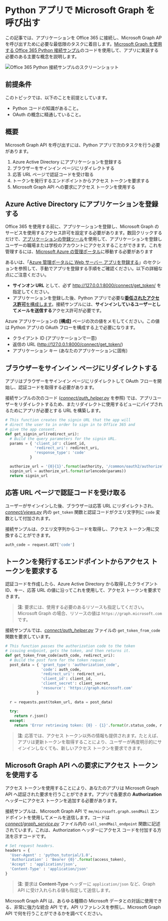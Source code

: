 # Python アプリで Microsoft Graph を呼び出す 

この記事では、アプリケーションを Office 365 に接続し、Microsoft Graph AP を呼び出すために必要な最低限のタスクに着目します。[Microsoft Graph を使用する Office 365 Python 接続サンプル](https://github.com/microsoftgraph/python3-connect-rest-sample)のコードを使用して、アプリに実装する必要のある主要な概念を説明します。

![Office 365 Python 接続サンプルのスクリーンショット](./images/web-screenshot.png)

##  前提条件

このトピックでは、以下のことを前提としています。

* Python コードの知識があること。
* OAuth の概念に精通していること。

## 概要

Microsoft Graph API を呼び出すには、Python アプリで次のタスクを行う必要があります。

1. Azure Active Directory にアプリケーションを登録する
2. ブラウザーをサインイン ページにリダイレクトする
3. 応答 URL ページで認証コードを受け取る
4. トークンを発行するエンドポイントからアクセス トークンを要求する
5. Microsoft Graph API への要求にアクセス トークンを使用する 

<!--<a name="register"></a>-->
## Azure Active Directory にアプリケーションを登録する

Office 365 を使用する前に、アプリケーションを登録し、Microsoft Graph のサービスを使用するアクセス許可を設定する必要があります。数回クリックするだけで、[アプリケーションの登録ツール](https://dev.office.com/app-registration)を使用して、アプリケーションを登録しユーザーの職場または学校のアカウントにアクセスすることができます。これを管理するには、[Microsoft Azure の管理ポータル](https://manage.windowsazure.com)に移動する必要があります

あるいは、「[Azure 管理ポータルに Web サーバー アプリを登録する](https://msdn.microsoft.com/en-us/office/office365/HowTo/add-common-consent-manually#bk_RegisterServerApp)」のセクションを参照して、手動でアプリを登録する手順をご確認ください。以下の詳細な点にご注意ください。

* **サインオン URL** として、必ず http://127.0.0.1:8000/connect/get_token/ を指定してください。
* アプリケーションを登録した後、Python アプリで必要な[**委任されたアクセス許可**を構成します](https://github.com/microsoftgraph/python3-connect-rest-sample/wiki/Grant-permissions-to-the-Connect-application-in-Azure)。接続サンプルには、**サインインしているユーザーとしてメールを送信する**アクセス許可が必要です。

Azure アプリケーションの **[構成]** ページの次の値をメモしてください。この値は Python アプリの OAuth フローを構成する上で必要になります。

* クライアント ID (アプリケーションで一意)
* 返信の URL (http://127.0.0.1:8000/connect/get_token/)
* アプリケーション キー (あなたのアプリケーションに固有)

<!--<a name="redirect"></a>-->
## ブラウザーをサインイン ページにリダイレクトする

アプリはブラウザーをサインイン ページにリダイレクトして OAuth フローを開始し、認証コードを取得する必要があります。 

接続サンプルの次のコード ([*connect/auth_helper.py*](https://github.com/microsoftgraph/python3-connect-rest-sample/blob/master/connect/auth_helper.py) を参照) では、アプリユーザーをリダイレクトするため、またリダイレクトに使用するビューにパイプされるためにアプリが必要とする URL を構築します。 

```python
# This function creates the signin URL that the app will
# direct the user to in order to sign in to Office 365 and
# give the app consent.
def get_signin_url(redirect_uri):
  # Build the query parameters for the signin URL.
  params = { 'client_id': client_id,
             'redirect_uri': redirect_uri,
             'response_type': 'code'
           }

  authorize_url = '{0}{1}'.format(authority, '/common/oauth2/authorize?{0}')
  signin_url = authorize_url.format(urlencode(params))
  return signin_url
```

<!--<a name="authCode"></a>-->
## 応答 URL ページで認証コードを受け取る

ユーザーがサインインした後、ブラウザーは応答 URL にリダイレクトされ、[*connect/views.py*](https://github.com/microsoftgraph/python3-connect-rest-sample/blob/master/connect/views.py) 内の ```get_token``` 関数と認証コードがクエリ文字列に ```code``` 変数として付加されます。 

接続サンプルは、クエリ文字列からコードを取得し、アクセス トークン用に交換することができます。

```python
auth_code = request.GET['code']
```

<!--<a name="accessToken"></a>-->
## トークンを発行するエンドポイントからアクセス トークンを要求する

認証コードを作成したら、Azure Active Directory から取得したクライアント ID、キー、応答 URL の値に沿ってこれを使用して、アクセス トークンを要求できます。 

> **注**: 要求には、使用する必要のあるリソースも指定してください。Microsoft Graph の場合、リソースの値は `https://graph.microsoft.com` です。

接続サンプルでは、[*connect/auth_helper.py*](https://github.com/microsoftgraph/python3-connect-rest-sample/blob/master/connect/auth_helper.py) ファイルの ```get_token_from_code``` 関数を要求しています。

```python
# This function passes the authorization code to the token
# issuing endpoint, gets the token, and then returns it.
def get_token_from_code(auth_code, redirect_uri):
  # Build the post form for the token request
  post_data = { 'grant_type': 'authorization_code',
                'code': auth_code,
                'redirect_uri': redirect_uri,
                'client_id': client_id,
                'client_secret': client_secret,
                'resource': 'https://graph.microsoft.com'
              }
              
  r = requests.post(token_url, data = post_data)
  
  try:
    return r.json()
  except:
    return 'Error retrieving token: {0} - {1}'.format(r.status_code, r.text)
```

> **注**: 応答では、アクセス トークン以外の情報も提供されます。たとえば、アプリは更新トークンを取得することにより、ユーザーが再度明示的にサインインしなくても、新しいアクセス トークンを要求できます。

<!--<a name="request"></a>-->
## Microsoft Graph API への要求にアクセス トークンを使用する

アクセス トークンを使用することにより、あなたのアプリは Microsoft Graph API へ認証された要求を行うことができます。アプリで各要求の **Authorization** ヘッダーにアクセス トークンを追加する必要があります。

接続サンプルは、Microsoft Graph API で ```me/microsoft.graph.sendMail``` エンドポイントを使用してメールを送信します。コードは [*connect/graph_service.py*](https://github.com/microsoftgraph/python3-connect-rest-sample/blob/master/connect/graph_service.py) ファイル内の ```call_sendMail_endpoint``` 関数に記述されています。これは、Authorization ヘッダーにアクセス コードを付加する方法を示すコードです。

```python
# Set request headers.
headers = { 
  'User-Agent' : 'python_tutorial/1.0',
  'Authorization' : 'Bearer {0}'.format(access_token),
  'Accept' : 'application/json',
  'Content-Type' : 'application/json'
}
```

> **注**: 要求は **Content-Type** ヘッダーに `application/json` など、Graph API に受け入れられる値も指定して送信します。

Microsoft Graph API は、あらゆる種類の Microsoft データとの対話に使用できる、非常に強力な統合 API です。API リファレンスを参照し、Microsoft Graph API で何を行うことができるかを調べてください。

<!--
## Additional resources

-  [Office 365 Python Connect sample using Microsoft Graph](https://github.com/OfficeDev/O365-Python-Microsoft-Graph-Connect)
-  [Office Dev Center](http://dev.office.com) 
-  [Microsoft Graph API reference]()-->

